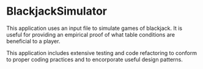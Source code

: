 # BlackjackSimulator
This application uses an input file to simulate games of blackjack.  It is useful for providing an empirical proof 
of what table conditions are beneficial to a player.

This application includes extensive testing and code refactoring to conform to proper coding practices and to 
encorporate useful design patterns.
